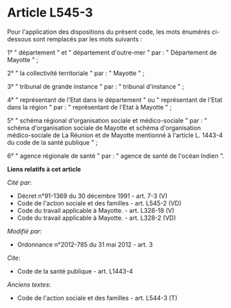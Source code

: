 # Article L545-3

Pour l'application des dispositions du présent code, les mots énumérés ci-dessous sont remplacés par les mots suivants : 

1° " département " et " département d'outre-mer " par : " Département de Mayotte " ; 

2° " la collectivité territoriale " par : " Mayotte " ; 

3° " tribunal de grande instance " par : " tribunal d'instance " ; 

4° " représentant de l'Etat dans le département " ou " représentant de l'Etat dans la région " par : " représentant de l'Etat
à Mayotte " ; 

5° " schéma régional d'organisation sociale et médico-sociale " par : " schéma d'organisation sociale de Mayotte et schéma
d'organisation médico-sociale de La Réunion et de Mayotte mentionné à l'article L. 1443-4 du code de la santé publique " ; 

6° " agence régionale de santé " par : " agence de santé de l'océan Indien ".

**Liens relatifs à cet article**

_Cité par_:

  - Décret n°91-1369 du 30 décembre 1991 - art. 7-3 (V)
  - Code de l'action sociale et des familles - art. L545-2 (VD)
  - Code du travail applicable à Mayotte. - art. L328-18 (V)
  - Code du travail applicable à Mayotte. - art. L328-2 (VD)

_Modifié par_:

  - Ordonnance n°2012-785 du 31 mai 2012 - art. 3

_Cite_:

  - Code de la santé publique - art. L1443-4

_Anciens textes_:

  - Code de l'action sociale et des familles - art. L544-3 (T)
